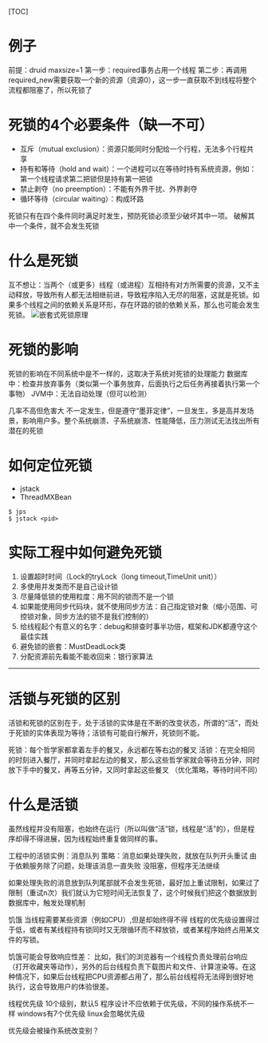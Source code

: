 [TOC]

# 例子
前提：druid maxsize=1
第一步：required事务占用一个线程
第二步：再调用required_new需要获取一个新的资源（资源0），这一步一直获取不到线程将整个流程都阻塞了，所以死锁了


# 死锁的4个必要条件（缺一不可）
+ 互斥（mutual exclusion）：资源只能同时分配给一个行程，无法多个行程共享
+ 持有和等待（hold and wait）：一个进程可以在等待时持有系统资源，例如：第一个线程请求第二把锁但是持有第一把锁
+ 禁止剥夺（no preemption）：不能有外界干扰、外界剥夺
+ 循环等待（circular waiting）：构成环路

死锁只有在四个条件同时满足时发生，预防死锁必须至少破坏其中一项。
破解其中一个条件，就不会发生死锁

# 什么是死锁
互不想让：当两个（或更多）线程（或进程）互相持有对方所需要的资源，又不主动释放，导致所有人都无法相继前进，导致程序陷入无尽的阻塞，这就是死锁。如果多个线程之间的依赖关系是环形，存在环路的锁的依赖关系，那么也可能会发生死锁。
![嵌套式死锁原理](https://gitee.com/caijingquan/imagebed/raw/master/1602317524_20200117152053218_619568720.png)
# 死锁的影响
死锁的影响在不同系统中是不一样的，这取决于系统对死锁的处理能力
数据库中：检查并放弃事务（类似第一个事务放弃，后面执行之后任务再接着执行第一个事物）
JVM中：无法自动处理（但可以检测）

几率不高但危害大
不一定发生，但是遵守“墨菲定律”，一旦发生，多是高并发场景，影响用户多。整个系统崩溃、子系统崩溃、性能降低，压力测试无法找出所有潜在的死锁
# 如何定位死锁
+ jstack
+ ThreadMXBean

```shell
$ jps
$ jstack <pid>
```

# 实际工程中如何避免死锁
1. 设置超时时间（Lock的tryLock（long timeout,TimeUnit unit））
2. 多使用并发类而不是自己设计锁
3. 尽量降低锁的使用粒度：用不同的锁而不是一个锁
4. 如果能使用同步代码块，就不使用同步方法：自己指定锁对象（缩小范围、可控锁对象，同步方法的锁不是我们控制的）
5. 给线程起个有意义的名字：debug和排查时事半功倍，框架和JDK都遵守这个最佳实践
6. 避免锁的嵌套：MustDeadLock类
7. 分配资源前先看能不能收回来：银行家算法


---

# 活锁与死锁的区别
活锁和死锁的区别在于，处于活锁的实体是在不断的改变状态，所谓的“活”，而处于死锁的实体表现为等待；活锁有可能自行解开，死锁则不能。

死锁：每个哲学家都拿着左手的餐叉，永远都在等右边的餐叉
活锁：在完全相同的时刻进入餐厅，并同时拿起左边的餐叉，那么这些哲学家就会等待五分钟，同时放下手中的餐叉，再等五分钟，又同时拿起这些餐叉
（优化策略，等待时间不同）

# 什么是活锁
虽然线程并没有阻塞，也始终在运行（所以叫做“活”锁，线程是“活”的），但是程序却得不得进展，因为线程始终重复做同样的事。

工程中的活锁实例：消息队列
策略：消息如果处理失败，就放在队列开头重试
由于依赖服务除了问题，处理该消息一直失败
没阻塞，但程序无法继续

如果处理失败的消息放到队列尾部就不会发生死锁，最好加上重试限制，如果过了限制（重试n次）我们就认为它短时间无法恢复了，这个时候我们把这个数据放到数据库中，触发处理机制

饥饿
当线程需要某些资源（例如CPU）,但是却始终得不得
线程的优先级设置得过于低，或者有某线程持有锁同时又无限循环而不释放锁，或者某程序始终占用某文件的写锁。

饥饿可能会导致响应性差：
比如，我们的浏览器有一个线程负责处理前台响应（打开收藏夹等动作），另外的后台线程负责下载图片和文件、计算渲染等。在这种情况下，如果后台线程把CPU资源都占用了，那么前台线程将无法得到很好地执行，这会导致用户的体验很差。

线程优先级
10个级别，默认5
程序设计不应依赖于优先级，不同的操作系统不一样
windows有7个优先级
linux会忽略优先级

优先级会被操作系统改变别？
